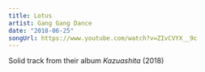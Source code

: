 ```yaml
---
title: Lotus
artist: Gang Gang Dance
date: "2018-06-25"
songUrl: https://www.youtube.com/watch?v=ZIvCVYX__9c
---
```


Solid track from their album _Kazuashita_ (2018)